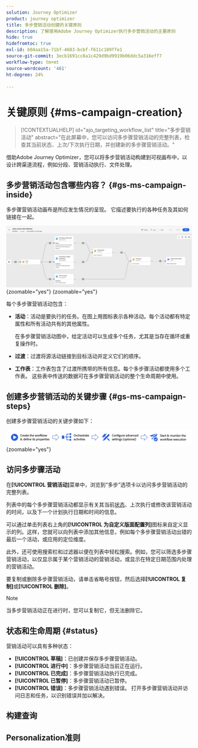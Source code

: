 ```yaml
---
solution: Journey Optimizer
product: journey optimizer
title: 多步营销活动创建的关键原则
description: 了解使用Adobe Journey Optimizer执行多步营销活动的主要原则
hide: true
hidefromtoc: true
exl-id: b04aa15a-71bf-4683-bcbf-f611c189ffe1
source-git-commit: 3ecb1691cc8a1c429d9bd9919b06ddc5a316eff7
workflow-type: tm+mt
source-wordcount: '461'
ht-degree: 24%

---
```


# 关键原则 {#ms-campaign-creation}

>[!CONTEXTUALHELP]
>id="ajo_targeting_workflow_list"
>title="多步营销活动"
>abstract="在此屏幕中，您可以访问多步骤营销活动的完整列表，检查其当前状态、上次/下次执行日期，并创建新的多步骤营销活动。"

借助Adobe Journey Optimizer，您可以将多步营销活动构建到可视画布中，以设计跨渠道流程，例如分段、营销活动执行、文件处理。

## 多步营销活动包含哪些内容？ {#gs-ms-campaign-inside}

多步骤营销活动画布是所应发生情况的呈现。 它描述要执行的各种任务及其如何链接在一起。

![](assets/workflow-example.png){zoomable="yes"} {zoomable="yes"}

每个多步骤营销活动包含：

* **活动**：活动是要执行的任务。在图上用图标表示各种活动。每个活动都有特定属性和所有活动共有的其他属性。

  在多步骤营销活动图中，给定活动可以生成多个任务，尤其是当存在循环或重复操作时。

* **过渡**：过渡将源活动链接到目标活动并定义它们的顺序。

* **工作表**：工作表包含了过渡所携带的所有信息。每个多步骤活动都使用多个工作表。 这些表中传送的数据可在多步骤营销活动的整个生命周期中使用。

## 创建多步营销活动的关键步骤 {#gs-ms-campaign-steps}

创建多步骤营销活动的关键步骤如下：

![](assets/workflow-creation-process.png){zoomable="yes"}

## 访问多步骤活动

在&#x200B;**[!UICONTROL 营销活动]**&#x200B;菜单中，浏览到“多步”选项卡以访问多步营销活动的完整列表。

列表中的每个多步骤营销活动都显示有关其当前[状态](#status)、上次执行或修改该营销活动的时间，以及下一个计划执行日期和时间的信息。

可以通过单击列表右上角的&#x200B;**[!UICONTROL 为自定义版面配置列]**&#x200B;图标来自定义显示的列。这样，您就可以向列表中添加其他信息，例如每个多步骤营销活动出错的最后一个活动，或应用的定位维度。

此外，还可使用搜索栏和过滤器以便在列表中轻松搜索。例如，您可以筛选多步骤营销活动，以仅显示属于某个营销活动的营销活动，或显示在特定日期范围内处理的营销活动。

要复制或删除多步骤营销活动，请单击省略号按钮，然后选择&#x200B;**[!UICONTROL 复制]**&#x200B;或&#x200B;**[!UICONTROL 删除]**。

>[!NOTE]
>
>当多步营销活动正在进行时，您可以复制它，但无法删除它。

## 状态和生命周期 {#status}

营销活动可以具有多种状态：

* **[!UICONTROL 草稿]**：已创建并保存多步骤营销活动。
* **[!UICONTROL 进行中]**：多步骤营销活动当前正在运行。
* **[!UICONTROL 已完成]**：多步骤营销活动执行已完成。
* **[!UICONTROL 已暂停]**：多步骤营销活动已暂停。
* **[!UICONTROL 错误]**：多步骤营销活动遇到错误。 打开多步骤营销活动并访问日志和任务，以识别错误并加以解决。


## 构建查询

## Personalization准则
